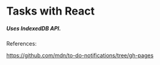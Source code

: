 # Tasks with React

##### Uses IndexedDB API.

References:


https://github.com/mdn/to-do-notifications/tree/gh-pages

